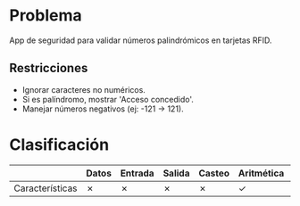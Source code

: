 # Problema

App de seguridad para validar números palindrómicos en tarjetas RFID.

## Restricciones

- Ignorar caracteres no numéricos.
- Si es palíndromo, mostrar 'Acceso concedido'.
- Manejar números negativos (ej: -121 → 121).

# Clasificación
|  | Datos | Entrada | Salida | Casteo | Aritmética | Relacionales | Lógicos | Condicionales | Ciclo | Matrices | Funciones |
|----------|-------|---------|--------|--------|------------|--------------|---------|---------------|-------|----------|-------------|
| Características | ✗ | ✗ | ✗ | ✗ | ✓ | ✗ | ✗ | ✗ | ✗ | ✓ | ✗ |
